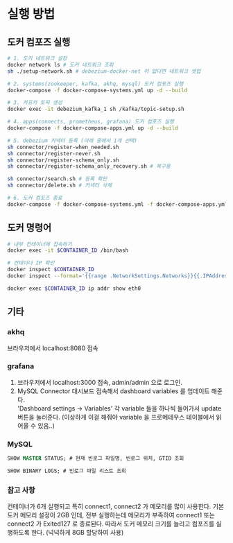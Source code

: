 # 실행 방법
## 도커 컴포즈 실행
```sh
# 1. 도커 네트워크 설정
docker network ls # 도커 네트워크 조회
sh ./setup-network.sh # debezium-docker-net 이 없다면 네트워크 셋업

# 2. systems(zookeeper, kafka, akhq, mysql) 도커 컴포즈 실행
docker-compose -f docker-compose-systems.yml up -d --build

# 3. 카프카 토픽 생성
docker exec -it debezium_kafka_1 sh /kafka/topic-setup.sh

# 4. apps(connects, prometheus, grafana) 도커 컴포즈 실행
docker-compose -f docker-compose-apps.yml up -d --build

# 5. debezium 커넥터 등록 (아래 중에서 1개 선택)
sh connector/register-when_needed.sh
sh connector/register-never.sh
sh connector/register-schema_only.sh
sh connector/register-schema_only_recovery.sh # 복구용

sh connector/search.sh # 등록 확인
sh connector/delete.sh # 커넥터 삭제

# 6. 도커 컴포즈 종료
docker-compose -f docker-compose-systems.yml -f docker-compose-apps.yml down
```

## 도커 명령어
```sh
# 내부 컨테이너에 접속하기
docker exec -it $CONTAINER_ID /bin/bash

# 컨테이너 IP 확인
docker inspect $CONTAINER_ID
docker inspect --format='{{range .NetworkSettings.Networks}}{{.IPAddress}}{{end}}' $CONTAINER_ID

docker exec $CONTAINER_ID ip addr show eth0
```

## 기타
### akhq
브라우저에서 localhost:8080 접속

### grafana
1. 브라우저에서 localhost:3000 접속, admin/admin 으로 로그인.
2. MySQL Connector 대시보드 접속해서 dashboard variables 를 업데이트 해준다.  
'Dashboard settings -> Variables' 각 variable 들을 하나씩 들어가서 update 버튼을 눌러준다.
(이상하게 이걸 해줘야 variable 을 프로메테우스 테이블에서 읽어올 수 있음..)

### MySQL
```SQL
SHOW MASTER STATUS; # 현재 빈로그 파일명, 빈로그 위치, GTID 조회

SHOW BINARY LOGS; # 빈로그 파일 리스트 조회
```

### 참고 사항
컨테이너가 6개 실행되고 특히 connect1, connect2 가 메모리를 많이 사용한다.
기본 도커 메모리 설정이 2GB 인데, 전부 실행하는데 메모리가 부족하여 connect1 또는 connect2 가 Exited127 로 종료된다.
따라서 도커 메모리 크기를 늘리고 컴포즈를 실행하도록 한다. (넉넉하게 8GB 할당하여 사용)